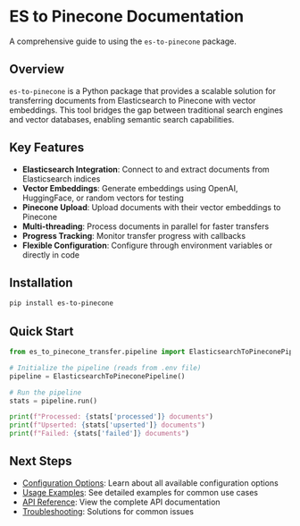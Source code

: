 # ES to Pinecone Documentation

A comprehensive guide to using the `es-to-pinecone` package.

## Overview

`es-to-pinecone` is a Python package that provides a scalable solution for transferring documents from Elasticsearch to Pinecone with vector embeddings. This tool bridges the gap between traditional search engines and vector databases, enabling semantic search capabilities.

## Key Features

- **Elasticsearch Integration**: Connect to and extract documents from Elasticsearch indices
- **Vector Embeddings**: Generate embeddings using OpenAI, HuggingFace, or random vectors for testing
- **Pinecone Upload**: Upload documents with their vector embeddings to Pinecone
- **Multi-threading**: Process documents in parallel for faster transfers
- **Progress Tracking**: Monitor transfer progress with callbacks
- **Flexible Configuration**: Configure through environment variables or directly in code

## Installation

```bash
pip install es-to-pinecone
```

## Quick Start

```python
from es_to_pinecone_transfer.pipeline import ElasticsearchToPineconePipeline

# Initialize the pipeline (reads from .env file)
pipeline = ElasticsearchToPineconePipeline()

# Run the pipeline
stats = pipeline.run()

print(f"Processed: {stats['processed']} documents")
print(f"Upserted: {stats['upserted']} documents")
print(f"Failed: {stats['failed']} documents")
```

## Next Steps

- [Configuration Options](configuration.md): Learn about all available configuration options
- [Usage Examples](examples.md): See detailed examples for common use cases
- [API Reference](api.md): View the complete API documentation
- [Troubleshooting](troubleshooting.md): Solutions for common issues
